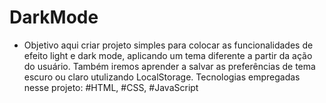 # DarkMode
- Objetivo aqui criar projeto simples para colocar as funcionalidades de efeito light e dark mode,
aplicando um tema diferente a partir da ação do usuário. Também iremos aprender a salvar as 
preferências de tema escuro ou claro utulizando LocalStorage.
Tecnologias empregadas nesse projeto: #HTML, #CSS, #JavaScript

